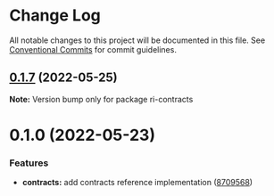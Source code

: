 # Change Log

All notable changes to this project will be documented in this file.
See [Conventional Commits](https://conventionalcommits.org) for commit guidelines.

## [0.1.7](https://github.com/latticexyz/mud/compare/v0.1.6...v0.1.7) (2022-05-25)

**Note:** Version bump only for package ri-contracts

# 0.1.0 (2022-05-23)

### Features

- **contracts:** add contracts reference implementation ([8709568](https://github.com/latticexyz/mud/commit/87095681dcde69b63063ab9ca08587d801f66b7b))
